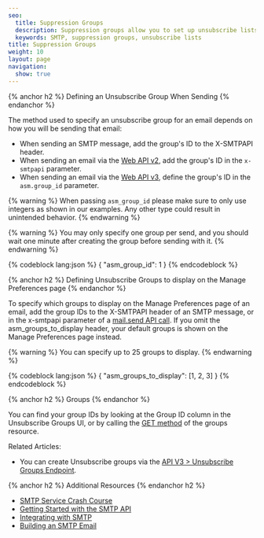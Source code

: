 ```yaml
---
seo:
  title: Suppression Groups
  description: Suppression groups allow you to set up unsubscribe lists and options
  keywords: SMTP, suppression groups, unsubscribe lists
title: Suppression Groups
weight: 10
layout: page
navigation:
  show: true
---
```


{% anchor h2 %}
Defining an Unsubscribe Group When Sending
{% endanchor %}

The method used to specify an unsubscribe group for an email depends on how you will be sending that email:

* When sending an SMTP message, add the group's ID to the X-SMTPAPI header.
* When sending an email via the [Web API v2]({{root_url}}/API_Reference/Web_API/mail.html), add the group's ID in the `x-smtpapi` parameter.
* When sending an email via the [Web API v3]({{root_url}}/API_Reference/Web_API_v3/Mail/index.html), define the group's ID in the `asm.group_id` parameter.

{% warning %}
When passing `asm_group_id` please make sure to only use integers as shown in our examples. Any other type could result in unintended behavior.
{% endwarning %}

{% warning %}
You may only specify one group per send, and you should wait one minute after creating the group before sending with it.
{% endwarning %}

{% codeblock lang:json %}
{
  "asm_group_id": 1
}
{% endcodeblock %}

{% anchor h2 %}
Defining Unsubscribe Groups to display on the Manage Preferences page
{% endanchor %}

To specify which groups to display on the Manage Preferences page of an email, add the group IDs to the X-SMTPAPI header of an SMTP message, or in the x-smtpapi parameter of a [mail.send API
call]({{root_url}}/API_Reference/Web_API/mail.html).
If you omit the asm_groups_to_display header, your default groups is shown on the Manage Preferences page instead.

{% warning %}
You can specify up to 25 groups to display.
{% endwarning %}

{% codeblock lang:json %}
{
  "asm_groups_to_display": [1, 2, 3]
}
{% endcodeblock %}

{% anchor h2 %}
Groups
{% endanchor %}

You can find your group IDs by looking at the Group ID column in the Unsubscribe Groups UI, or by calling the [GET method]({{root_url}}/API_Reference/Web_API_v3/Suppression_Management/groups.html#-GET) of the groups resource.

Related Articles:

* You can create Unsubscribe groups via the [API V3 > Unsubscribe Groups Endpoint]({{root_url}}/API_Reference/Web_API_v3/Unsubscribe_Manager/groups.html#-POST).

{% anchor h2 %}
Additional Resources
{% endanchor h2 %}

- [SMTP Service Crash Course](https://sendgrid.com/blog/smtp-service-crash-course/)
- [Getting Started with the SMTP API]({{root_url}}/API_Reference/SMTP_API/getting_started_smtp.html)
- [Integrating with SMTP]({{root_url}}/API_Reference/SMTP_API/integrating_with_the_smtp_api.html)
- [Building an SMTP Email]({{root_url}}/API_Reference/SMTP_API/building_an_smtp_email.html)
